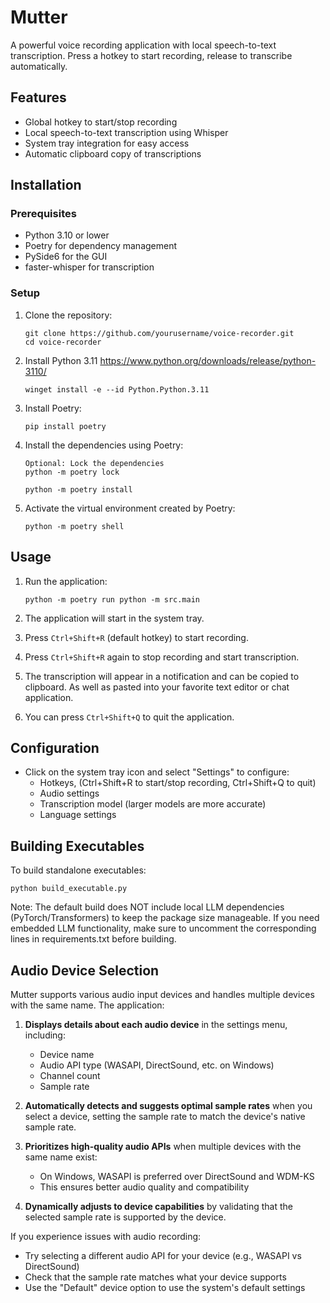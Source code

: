 # Mutter

A powerful voice recording application with local speech-to-text transcription. Press a hotkey to start recording, release to transcribe automatically.

## Features

- Global hotkey to start/stop recording
- Local speech-to-text transcription using Whisper
- System tray integration for easy access
- Automatic clipboard copy of transcriptions

## Installation

### Prerequisites

- Python 3.10 or lower
- Poetry for dependency management
- PySide6 for the GUI
- faster-whisper for transcription

### Setup

1. Clone the repository:
   ```
   git clone https://github.com/yourusername/voice-recorder.git
   cd voice-recorder

2. Install Python 3.11
   https://www.python.org/downloads/release/python-3110/

   ```
   winget install -e --id Python.Python.3.11
   ```

3. Install Poetry:
    ```
    pip install poetry
    ```

4. Install the dependencies using Poetry:
   ```
   Optional: Lock the dependencies
   python -m poetry lock
   ```

   ```
   python -m poetry install
   ```

5. Activate the virtual environment created by Poetry:
   ```
   python -m poetry shell
   ```

## Usage

1. Run the application:
   ```
   python -m poetry run python -m src.main
   ```

2. The application will start in the system tray.

3. Press `Ctrl+Shift+R` (default hotkey) to start recording.

4. Press `Ctrl+Shift+R` again to stop recording and start transcription.

5. The transcription will appear in a notification and can be copied to clipboard. As well as pasted into your favorite text editor or chat application.

6. You can press `Ctrl+Shift+Q` to quit the application.


## Configuration

- Click on the system tray icon and select "Settings" to configure:
  - Hotkeys, (Ctrl+Shift+R to start/stop recording, Ctrl+Shift+Q to quit)
  - Audio settings
  - Transcription model (larger models are more accurate)
  - Language settings

## Building Executables

To build standalone executables:

```
python build_executable.py
```

Note: The default build does NOT include local LLM dependencies (PyTorch/Transformers) to keep the package size manageable. If you need embedded LLM functionality, make sure to uncomment the corresponding lines in requirements.txt before building.

## Audio Device Selection

Mutter supports various audio input devices and handles multiple devices with the same name. The application:

1. **Displays details about each audio device** in the settings menu, including:
   - Device name
   - Audio API type (WASAPI, DirectSound, etc. on Windows)
   - Channel count
   - Sample rate

2. **Automatically detects and suggests optimal sample rates** when you select a device, setting the sample rate to match the device's native sample rate.

3. **Prioritizes high-quality audio APIs** when multiple devices with the same name exist:
   - On Windows, WASAPI is preferred over DirectSound and WDM-KS
   - This ensures better audio quality and compatibility

4. **Dynamically adjusts to device capabilities** by validating that the selected sample rate is supported by the device.

If you experience issues with audio recording:
- Try selecting a different audio API for your device (e.g., WASAPI vs DirectSound)
- Check that the sample rate matches what your device supports
- Use the "Default" device option to use the system's default settings
